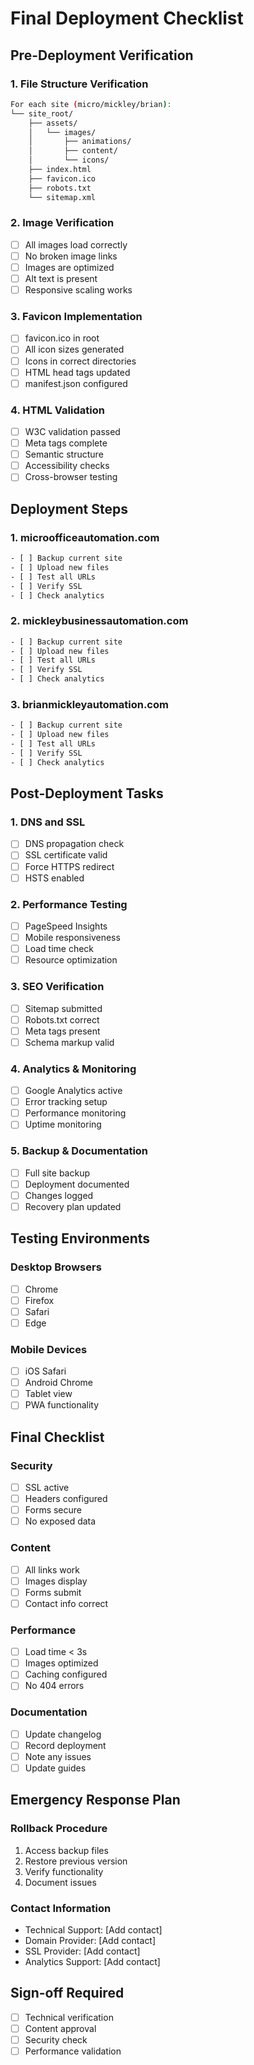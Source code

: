 # Final Deployment Checklist

## Pre-Deployment Verification

### 1. File Structure Verification
```bash
For each site (micro/mickley/brian):
└── site_root/
    ├── assets/
    │   └── images/
    │       ├── animations/
    │       ├── content/
    │       └── icons/
    ├── index.html
    ├── favicon.ico
    ├── robots.txt
    └── sitemap.xml
```

### 2. Image Verification
- [ ] All images load correctly
- [ ] No broken image links
- [ ] Images are optimized
- [ ] Alt text is present
- [ ] Responsive scaling works

### 3. Favicon Implementation
- [ ] favicon.ico in root
- [ ] All icon sizes generated
- [ ] Icons in correct directories
- [ ] HTML head tags updated
- [ ] manifest.json configured

### 4. HTML Validation
- [ ] W3C validation passed
- [ ] Meta tags complete
- [ ] Semantic structure
- [ ] Accessibility checks
- [ ] Cross-browser testing

## Deployment Steps

### 1. microofficeautomation.com
```bash
- [ ] Backup current site
- [ ] Upload new files
- [ ] Test all URLs
- [ ] Verify SSL
- [ ] Check analytics
```

### 2. mickleybusinessautomation.com
```bash
- [ ] Backup current site
- [ ] Upload new files
- [ ] Test all URLs
- [ ] Verify SSL
- [ ] Check analytics
```

### 3. brianmickleyautomation.com
```bash
- [ ] Backup current site
- [ ] Upload new files
- [ ] Test all URLs
- [ ] Verify SSL
- [ ] Check analytics
```

## Post-Deployment Tasks

### 1. DNS and SSL
- [ ] DNS propagation check
- [ ] SSL certificate valid
- [ ] Force HTTPS redirect
- [ ] HSTS enabled

### 2. Performance Testing
- [ ] PageSpeed Insights
- [ ] Mobile responsiveness
- [ ] Load time check
- [ ] Resource optimization

### 3. SEO Verification
- [ ] Sitemap submitted
- [ ] Robots.txt correct
- [ ] Meta tags present
- [ ] Schema markup valid

### 4. Analytics & Monitoring
- [ ] Google Analytics active
- [ ] Error tracking setup
- [ ] Performance monitoring
- [ ] Uptime monitoring

### 5. Backup & Documentation
- [ ] Full site backup
- [ ] Deployment documented
- [ ] Changes logged
- [ ] Recovery plan updated

## Testing Environments

### Desktop Browsers
- [ ] Chrome
- [ ] Firefox
- [ ] Safari
- [ ] Edge

### Mobile Devices
- [ ] iOS Safari
- [ ] Android Chrome
- [ ] Tablet view
- [ ] PWA functionality

## Final Checklist

### Security
- [ ] SSL active
- [ ] Headers configured
- [ ] Forms secure
- [ ] No exposed data

### Content
- [ ] All links work
- [ ] Images display
- [ ] Forms submit
- [ ] Contact info correct

### Performance
- [ ] Load time < 3s
- [ ] Images optimized
- [ ] Caching configured
- [ ] No 404 errors

### Documentation
- [ ] Update changelog
- [ ] Record deployment
- [ ] Note any issues
- [ ] Update guides

## Emergency Response Plan

### Rollback Procedure
1. Access backup files
2. Restore previous version
3. Verify functionality
4. Document issues

### Contact Information
- Technical Support: [Add contact]
- Domain Provider: [Add contact]
- SSL Provider: [Add contact]
- Analytics Support: [Add contact]

## Sign-off Required
- [ ] Technical verification
- [ ] Content approval
- [ ] Security check
- [ ] Performance validation
